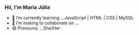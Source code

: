 ### Hii, I'm Maria Júlia 

- 🌱 I’m currently learning ...JavaScript | HTML  | CSS | MySQL
- 👯 I’m looking to collaborate on ...
- 😄 Pronouns: ...She/Her

